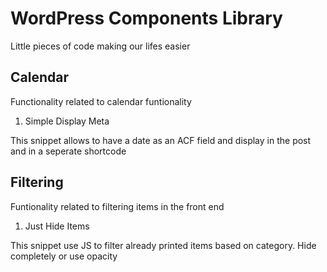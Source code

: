 # WordPress Components Library
Little pieces of code making our lifes easier

## Calendar
Functionality related to calendar funtionality

1. Simple Display Meta

This snippet allows to have a date as an ACF field and display in the post and in a seperate shortcode

## Filtering
Funtionality related to filtering items in the front end

1. Just Hide Items

This snippet use JS to filter already printed items based on category. Hide completely or use opacity